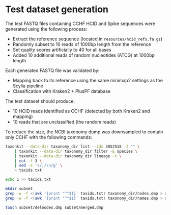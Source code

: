 # Test dataset generation

The test FASTQ files containing CCHF HCID and Spike sequences were generated using the following process:
- Extract the reference sequence (located in `resources/hcid_refs.fa.gz`)
- Randomly subset to 10 reads of 1000bp length from the reference
- Set quality scores artificially to 40 for all bases
- Added 10 additional reads of random nucleotides (ATCG) at 1000bp length

Each generated FASTQ file was validated by:
- Mapping back to its reference using the same minimap2 settings as the Scylla pipeline
- Classification with Kraken2 + PlusPF database

The test dataset should produce:
- 10 HCID reads identified as CCHF (detected by both Kraken2 and mapping)
- 10 reads that are unclassified (the random reads)

To reduce the size, the NCBI taxonomy dump was downsampled to contain only CCHF with the following commands:

```bash
taxonkit --data-dir taxonomy_dir list --ids 3052518 -I "" \
    | taxonkit --data-dir taxonomy_dir filter -E species \
    | taxonkit --data-dir taxonomy_dir lineage -t \
    | cut -f 3 \
    | sed -s 's/;/\n/g' \
    > taxids.txt

echo 1 >> taxids.txt

mkdir subset
grep -w -f <(awk '{print "^"$1}' taxids.txt) taxonomy_dir/nodes.dmp > subset/nodes.dmp
grep -w -f <(awk '{print "^"$1}' taxids.txt) taxonomy_dir/names.dmp > subset/names.dmp

touch subset/delnodes.dmp subset/merged.dmp
```